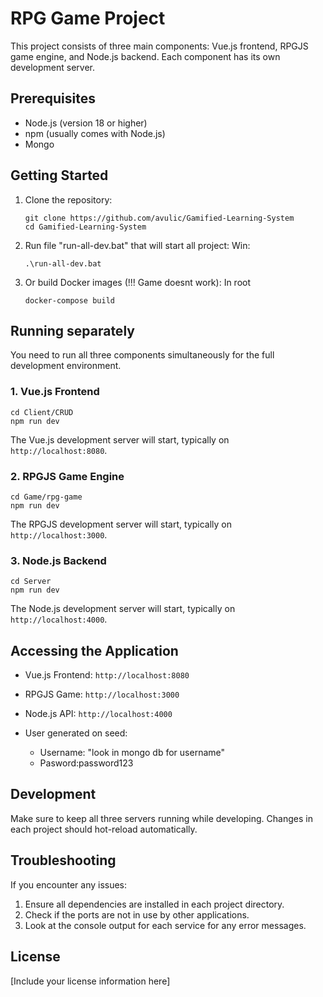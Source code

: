 # RPG Game Project

This project consists of three main components: Vue.js frontend, RPGJS game engine, and Node.js backend. Each component has its own development server.

## Prerequisites

- Node.js (version 18 or higher)
- npm (usually comes with Node.js)
- Mongo
  

## Getting Started

1. Clone the repository:
   ```
   git clone https://github.com/avulic/Gamified-Learning-System
   cd Gamified-Learning-System
   ```

2. Run file "run-all-dev.bat" that will start all project:
   Win:
   ```
   .\run-all-dev.bat
   ```

2. Or build Docker images (!!! Game doesnt work):
   In root
   ```
   docker-compose build
   ```

## Running separately

You need to run all three components simultaneously for the full development environment.

### 1. Vue.js Frontend

```
cd Client/CRUD
npm run dev
```

The Vue.js development server will start, typically on `http://localhost:8080`.

### 2. RPGJS Game Engine

```
cd Game/rpg-game
npm run dev
```

The RPGJS development server will start, typically on `http://localhost:3000`.

### 3. Node.js Backend

```
cd Server
npm run dev
```

The Node.js development server will start, typically on `http://localhost:4000`.



## Accessing the Application

- Vue.js Frontend: `http://localhost:8080`
- RPGJS Game: `http://localhost:3000`
- Node.js API: `http://localhost:4000`

- User generated on seed:
  - Username: "look in mongo db for username"
  - Pasword:password123

## Development

Make sure to keep all three servers running while developing. Changes in each project should hot-reload automatically.

## Troubleshooting

If you encounter any issues:

1. Ensure all dependencies are installed in each project directory.
2. Check if the ports are not in use by other applications.
3. Look at the console output for each service for any error messages.


## License

[Include your license information here]
